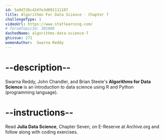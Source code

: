 ```yaml
---
id: 5a9d726c424fe3d091111107
title: Algorithms For Data Science - Chapter 7
challengeType: 1
videoUrl: https://www.statlearning.com/
# forumTopicId: 301086
dashedName: algorithms-data-science-7
ghissue: 271
womenAuthor:  Swarna Reddy
---
```


# --description--

Swarna Reddy, John Chandler, and Brian Steele's __Algorithms for Data Science__ is an introduction to data science using R and Python (programming language).

# --instructions--

Read __Julia Data Science__, Chapter Seven, on E-Reserve at Archive.org and follow along with coding exercises. 